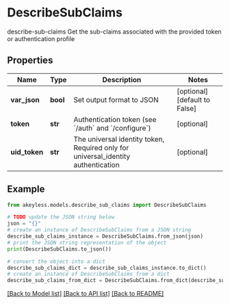 # DescribeSubClaims

describe-sub-claims Get the sub-claims associated with the provided token or authentication profile

## Properties

Name | Type | Description | Notes
------------ | ------------- | ------------- | -------------
**var_json** | **bool** | Set output format to JSON | [optional] [default to False]
**token** | **str** | Authentication token (see &#x60;/auth&#x60; and &#x60;/configure&#x60;) | [optional] 
**uid_token** | **str** | The universal identity token, Required only for universal_identity authentication | [optional] 

## Example

```python
from akeyless.models.describe_sub_claims import DescribeSubClaims

# TODO update the JSON string below
json = "{}"
# create an instance of DescribeSubClaims from a JSON string
describe_sub_claims_instance = DescribeSubClaims.from_json(json)
# print the JSON string representation of the object
print(DescribeSubClaims.to_json())

# convert the object into a dict
describe_sub_claims_dict = describe_sub_claims_instance.to_dict()
# create an instance of DescribeSubClaims from a dict
describe_sub_claims_from_dict = DescribeSubClaims.from_dict(describe_sub_claims_dict)
```
[[Back to Model list]](../README.md#documentation-for-models) [[Back to API list]](../README.md#documentation-for-api-endpoints) [[Back to README]](../README.md)


